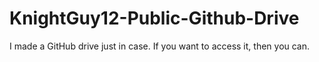 # KnightGuy12-Public-Github-Drive
I made a GitHub drive just in case. If you want to access it, then you can.
